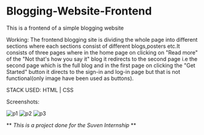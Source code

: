 # Blogging-Website-Frontend
This is a frontend of a simple blogging website

Working: The frontend blogging site is dividing the whole page into different sections where each sections consist of different blogs,posters etc.It consists of three pages where in the home page on clicking on "Read more" of the "Not that's how you say it" blog it redirects to the second page i.e the second page which is the full blog and in the first page on clicking the "Get Started" button it directs to the sign-in and log-in page but that is not functional(only image have been used as buttons).

STACK USED: HTML | CSS

Screenshots:

![p1](https://user-images.githubusercontent.com/44112481/131242177-6a2b183f-b46c-4e0f-8e14-eec868c65c5f.png)
![p2](https://user-images.githubusercontent.com/44112481/131242182-6b528d66-2dd9-4286-8c16-0dfd4f70d5e3.png)
![p3](https://user-images.githubusercontent.com/44112481/131242187-89b4ecd6-36c4-42ba-aa20-7a28c988d042.png)

** *This is a project done for the Suven Internship* **
